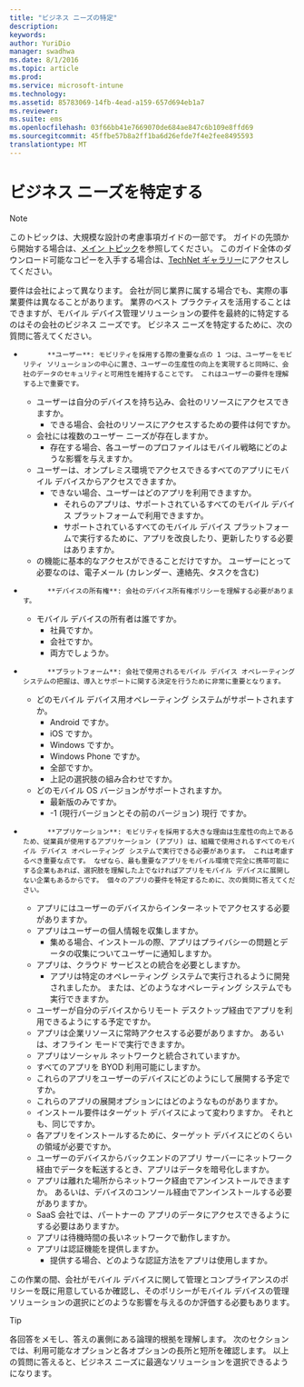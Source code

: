 ```yaml
---
title: "ビジネス ニーズの特定"
description: 
keywords: 
author: YuriDio
manager: swadhwa
ms.date: 8/1/2016
ms.topic: article
ms.prod: 
ms.service: microsoft-intune
ms.technology: 
ms.assetid: 85783069-14fb-4ead-a159-657d694eb1a7
ms.reviewer: 
ms.suite: ems
ms.openlocfilehash: 03f66bb41e7669070de684ae847c6b109e8ffd69
ms.sourcegitcommit: 45ffbe57b8a2ff1ba6d26efde7f4e2fee8495593
translationtype: MT
---
```

# <a name="-"></a>ビジネス ニーズを特定する

>[!NOTE]
>このトピックは、大規模な設計の考慮事項ガイドの一部です。 ガイドの先頭から開始する場合は、[メイン トピック](mdm-design-considerations-guide.md)を参照してください。 このガイド全体のダウンロード可能なコピーを入手する場合は、[TechNet ギャラリー](https://gallery.technet.microsoft.com/Mobile-Device-Management-7d401582)にアクセスしてください。

要件は会社によって異なります。 会社が同じ業界に属する場合でも、実際の事業要件は異なることがあります。 業界のベスト プラクティスを活用することはできますが、モバイル デバイス管理ソリューションの要件を最終的に特定するのはその会社のビジネス ニーズです。 ビジネス ニーズを特定するために、次の質問に答えてください。

- 
            **ユーザー**: モビリティを採用する際の重要な点の 1 つは、ユーザーをモビリティ ソリューションの中心に置き、ユーザーの生産性の向上を実現すると同時に、会社のデータのセキュリティと可用性を維持することです。 これはユーザーの要件を理解する上で重要です。
    - ユーザーは自分のデバイスを持ち込み、会社のリソースにアクセスできますか。
        - できる場合、会社のリソースにアクセスするための要件は何ですか。
    - 会社には複数のユーザー ニーズが存在しますか。
        - 存在する場合、各ユーザーのプロファイルはモバイル戦略にどのような影響を与えますか。
    - ユーザーは、オンプレミス環境でアクセスできるすべてのアプリにモバイル デバイスからアクセスできますか。
        - できない場合、ユーザーはどのアプリを利用できますか。
            - それらのアプリは、サポートされているすべてのモバイル デバイス プラットフォームで利用できますか。
            - サポートされているすべてのモバイル デバイス プラットフォームで実行するために、アプリを改良したり、更新したりする必要はありますか。
    - の機能に基本的なアクセスができることだけですか。 ユーザーにとって必要なのは、電子メール (カレンダー、連絡先、タスクを含む)

- 
            **デバイスの所有権**: 会社のデバイス所有権ポリシーを理解する必要があります。
    - モバイル デバイスの所有者は誰ですか。 
        - 社員ですか。
        - 会社ですか。  
        - 両方でしょうか。
- 
            **プラットフォーム**: 会社で使用されるモバイル デバイス オペレーティング システムの把握は、導入とサポートに関する決定を行うために非常に重要となります。
    - どのモバイル デバイス用オペレーティング システムがサポートされますか。
        - Android ですか。
        - iOS ですか。
        - Windows ですか。
        - Windows Phone ですか。
        - 全部ですか。
        - 上記の選択肢の組み合わせですか。
    - どのモバイル OS バージョンがサポートされますか。
        - 最新版のみですか。
        - -1 (現行バージョンとその前のバージョン) 現行 ですか。
- 
            **アプリケーション**: モビリティを採用する大きな理由は生産性の向上であるため、従業員が使用するアプリケーション (アプリ) は、組織で使用されるすべてのモバイル デバイス オペレーティング システムで実行できる必要があります。 これは考慮するべき重要な点です。 なぜなら、最も重要なアプリをモバイル環境で完全に携帯可能にする企業もあれば、選択肢を理解した上でなければアプリをモバイル デバイスに展開しない企業もあるからです。 個々のアプリの要件を特定するために、次の質問に答えてください。
    - アプリにはユーザーのデバイスからインターネットでアクセスする必要がありますか。 
    - アプリはユーザーの個人情報を収集しますか。
        - 集める場合、インストールの際、アプリはプライバシーの問題とデータの収集についてユーザーに通知しますか。
    - アプリは、クラウド サービスとの統合を必要としますか。
        - アプリは特定のオペレーティング システムで実行されるように開発されましたか。 または、どのようなオペレーティング システムでも実行できますか。
    - ユーザーが自分のデバイスからリモート デスクトップ経由でアプリを利用できるようにする予定ですか。
    - アプリは企業リソースに常時アクセスする必要がありますか。 あるいは、オフライン モードで実行できますか。
    - アプリはソーシャル ネットワークと統合されていますか。
    - すべてのアプリを BYOD 利用可能にしますか。
    - これらのアプリをユーザーのデバイスにどのようにして展開する予定ですか。
    - これらのアプリの展開オプションにはどのようなものがありますか。
    - インストール要件はターゲット デバイスによって変わりますか。 それとも、同じですか。
    - 各アプリをインストールするために、ターゲット デバイスにどのくらいの領域が必要ですか。 
    - ユーザーのデバイスからバックエンドのアプリ サーバーにネットワーク経由でデータを転送するとき、アプリはデータを暗号化しますか。
    - アプリは離れた場所からネットワーク経由でアンインストールできますか。 あるいは、デバイスのコンソール経由でアンインストールする必要がありますか。
    - SaaS 会社では、パートナーの アプリのデータにアクセスできるようにする必要はありますか。
    - アプリは待機時間の長いネットワークで動作しますか。 
    - アプリは認証機能を提供しますか。
        - 提供する場合、どのような認証方法をアプリは使用しますか。

この作業の間、会社がモバイル デバイスに関して管理とコンプライアンスのポリシーを既に用意しているか確認し、そのポリシーがモバイル デバイスの管理ソリューションの選択にどのような影響を与えるのか評価する必要もあります。

>[!TIP] 
> 各回答をメモし、答えの裏側にある論理的根拠を理解します。 次のセクションでは、利用可能なオプションと各オプションの長所と短所を確認します。  以上の質問に答えると、ビジネス ニーズに最適なソリューションを選択できるようになります。


